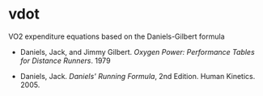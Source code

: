 # vdot

VO2 expenditure equations based on the Daniels-Gilbert formula

* Daniels, Jack, and Jimmy Gilbert. *Oxygen Power: Performance Tables for Distance Runners*. 1979

* Daniels, Jack. *Daniels' Running Formula*, 2nd Edition. Human Kinetics. 2005.

